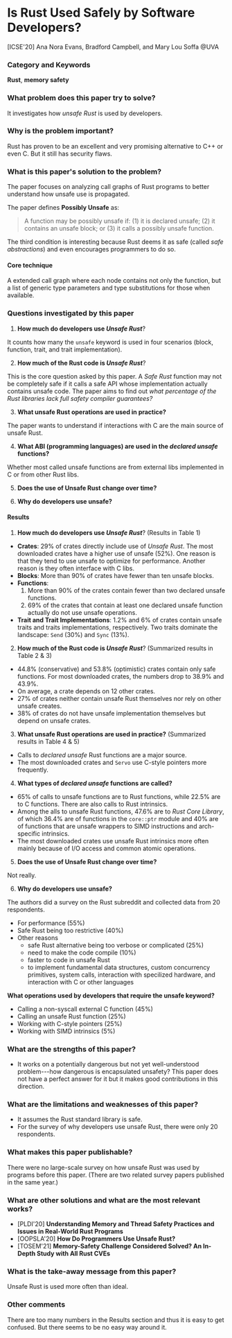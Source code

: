 # Is Rust Used Safely by Software Developers?
[ICSE'20]
Ana Nora Evans, Bradford Campbell, and Mary Lou Soffa @UVA

### Category and Keywords
**Rust**, **memory safety**

### What problem does this paper try to solve?
It investigates how *unsafe Rust* is used by developers.

### Why is the problem important?
Rust has proven to be an excellent and very promising alternative to C++ or
even C. But it still has security flaws.

### What is this paper's solution to the problem?
The paper focuses on analyzing call graphs of Rust programs to better understand
how unsafe use is propagated.

The paper defines **Possibly Unsafe** as:

> A function may be possibly unsafe if: (1) it is declared unsafe;
(2) it contains an unsafe block; or
(3) it calls a possibly unsafe function.

The third condition is interesting because Rust deems it as safe (called
*safe abstractions*) and even encourages programmers to do so.

#### Core technique
A extended call graph where each node contains not only the function, but a list
of generic type parameters and type substitutions for those when available.

### Questions investigated by this paper

1. **How much do developers use *Unsafe Rust***?

It counts how many the `unsafe` keyword is used in four scenarios (block,
function, trait, and trait implementation).

2. **How much of the Rust code is *Unsafe Rust***?

This is the core question asked by this paper. A *Safe Rust* function may not be
completely safe if it calls a safe API whose implementation actually contains
unsafe code. The paper aims to find out *what percentage of the Rust libraries
lack full safety compiler guarantees?*

3. **What unsafe Rust operations are used in practice?**

The paper wants to understand if interactions with C are the main source of
unsafe Rust.

4. **What ABI (programming languages) are used in the *declared unsafe* functions?**

Whether most called unsafe functions are from external libs implemented in C
or from other Rust libs.

5. **Does the use of Unsafe Rust change over time?**

6. **Why do developers use unsafe?**

#### Results
1. **How much do developers use *Unsafe Rust***?
(Results in Table 1)
- **Crates**: 29% of crates directly include use of *Unsafe Rust*. The most downloaded crates
have a higher use of unsafe (52%). One reason is that they tend to use unsafe
to optimize for performance. Another reason is they often interface with C libs.
- **Blocks**: More than 90% of crates have fewer than ten unsafe blocks.
- **Functions**:
  1. More than 90% of the crates contain fewer than two declared
  unsafe functions.
  2. 69% of the crates that contain at least one declared unsafe
  function actually do not use unsafe operations.
- **Trait and Trait Implementations**: 1.2% and 6% of crates contain unsafe
traits and traits implementations, respectively. Two traits dominate the
landscape: `Send` (30%) and `Sync` (13%).

2. **How much of the Rust code is *Unsafe Rust***?
(Summarized results in Table 2 & 3)
- 44.8% (conservative) and 53.8% (optimistic) crates contain only safe
  functions. For most downloaded crates, the numbers drop to 38.9% and 43.9%.
- On average, a crate depends on 12 other crates.
- 27% of crates neither contain unsafe Rust themselves nor rely on other unsafe
  creates.
- 38% of crates do not have unsafe implementation themselves but depend on
unsafe crates.

3. **What unsafe Rust operations are used in practice?**
(Summarized results in Table 4 & 5)
- Calls to *declared unsafe* Rust functions are a major source.
- The most downloaded crates and `Servo` use C-style pointers more frequently.

4. **What types of *declared unsafe* functions are called?**
- 65% of calls to unsafe functions are to Rust functions, while 22.5% are to
C functions. There are also calls to Rust intrinsics.
- Among the alls to unsafe Rust functions, 47.6% are to *Rust Core Library*,
of which 36.4% are of functions in the `core::ptr` module and 40% are of
functions that are unsafe wrappers to SIMD instructions and arch-specific
intrinsics.
- The most downloaded crates use unsafe Rust intrinsics more often mainly
because of I/O access and common atomic operations.

5. **Does the use of Unsafe Rust change over time?**

Not really.

6. **Why do developers use unsafe?**

The authors did a survey on the Rust subreddit and collected data from 20
respondents.
- For performance (55%)
- Safe Rust being too restrictive (40%)
- Other reasons
    - safe Rust alternative being too verbose or complicated (25%)
    - need to make the code compile (10%)
    - faster to code in unsafe Rust
    - to implement fundamental data structures, custom concurrency primitives,
      system calls, interaction with specilized hardware, and interaction with
      C or other languages

**What operations used by developers that require the unsafe keyword?**
- Calling a non-syscall external C function (45%)
- Calling an unsafe Rust function (25%)
- Working with C-style pointers (25%)
- Working with SIMD intrinsics (5%)

### What are the strengths of this paper?
- It works on a potentially dangerous but not yet well-understood problem---how
dangerous is encapsulated unsafety? This paper does not have a perfect answer
for it but it makes good contributions in this direction.

### What are the limitations and weaknesses of this paper?
- It assumes the Rust standard library is safe.
- For the survey of why developers use unsafe Rust, there were only 20
  respondents.

### What makes this paper publishable?
There were no large-scale survey on how unsafe Rust was used by programs before
this paper. (There are two related survey papers published in the same year.)

### What are other solutions and what are the most relevant works?
- [PLDI'20] **Understanding Memory and Thread Safety Practices and Issues in Real-World Rust Programs**
- [OOPSLA'20] **How Do Programmers Use Unsafe Rust?**
- [TOSEM'21] **Memory-Safety Challenge Considered Solved? An In-Depth Study with All Rust CVEs**

### What is the take-away message from this paper?
Unsafe Rust is used more often than ideal.

### Other comments
There are too many numbers in the Results section and thus it is easy to get
confused. But there seems to be no easy way around it.
